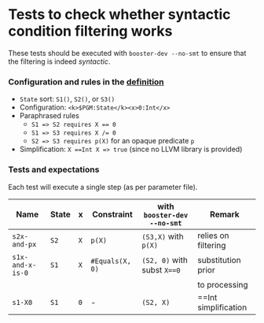 # Tests to check whether syntactic condition filtering works

These tests should be executed with `booster-dev --no-smt` to ensure
that the filtering is indeed _syntactic_.

### Configuration and rules in the [definition](../resources/condition-filtering.k)
  * `State` sort: `S1()`, `S2()`, or `S3()`
  * Configuration: `<k>$PGM:State</k><x>0:Int</x>`
  * Paraphrased rules
    - `S1 => S2 requires X == 0`
    - `S1 => S3 requires X /= 0`
    - `S2 => S3 requires p(X)` for an opaque predicate `p`
  * Simplification: `X ==Int X => true` (since no LLVM library is provided)

### Tests and expectations

Each test will execute a single step (as per parameter file).

| Name             | State | x   | Constraint      | with `booster-dev --no-smt` | Remark               |
|------------------|-------|-----|-----------------|-----------------------------|----------------------|
| `s2x-and-px`     | `S2`  | `X` | `p(X)`          | `(S3,X)` with `p(X)`        | relies on filtering  |
| `s1x-and-x-is-0` | `S1`  | `X` | `#Equals(X, 0)` | `(S2, 0)` with subst `X==0` | substitution prior   |
|                  |       |     |                 |                             | to processing        |
| `s1-X0`          | `S1`  | `0` | -               | `(S2, X)`                   | ==Int simplification |
